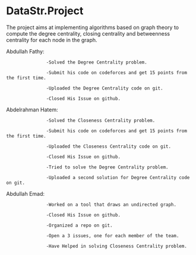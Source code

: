 # DataStr.Project
The project aims at implementing algorithms based on graph theory to compute the degree centrality, closing centrality
and betweenness centrality for each node in the graph.

Abdullah Fathy: 
                   
                   -Solved the Degree Centrality problem.
                   
                   -Submit his code on codeforces and get 15 points from the first time.
                   
                   -Uploaded the Degree Centrality code on git.
                   
                   -Closed His Issue on github.
                   

Abdelrahman Hatem: 
                   
                   -Solved the Closeness Centrality problem.
                   
                   -Submit his code on codeforces and get 15 points from the first time.

                   -Uploaded the Closeness Centrality code on git.
                   
                   -Closed His Issue on github.

                   -Tried to solve the Degree Centrality problem.
                   
                   -Uploaded a second solution for Degree Centrality code on git.
                   

Abdullah Emad:     
                   
                   -Worked on a tool that draws an undirected graph.
                   
                   -Closed His Issue on github.

                   -Organized a repo on git.
                   
                   -Open a 3 issues, one for each member of the team. 
                   
                   -Have Helped in solving Closeness Centrality problem.
                   
